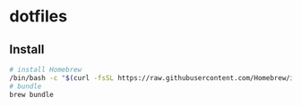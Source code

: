 # dotfiles

## Install

```sh
# install Homebrew
/bin/bash -c "$(curl -fsSL https://raw.githubusercontent.com/Homebrew/install/HEAD/install.sh)"
# bundle
brew bundle
```
